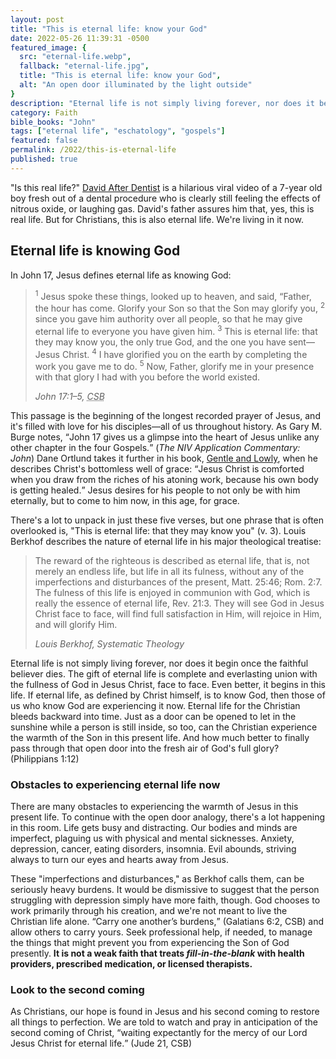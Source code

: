 ```yaml
---
layout: post
title: "This is eternal life: know your God"
date: 2022-05-26 11:39:31 -0500
featured_image: {
  src: "eternal-life.webp",
  fallback: "eternal-life.jpg",
  title: "This is eternal life: know your God",
  alt: "An open door illuminated by the light outside"
}
description: "Eternal life is not simply living forever, nor does it begin once the faithful believer dies."
category: Faith
bible_books: "John"
tags: ["eternal life", "eschatology", "gospels"]
featured: false
permalink: /2022/this-is-eternal-life
published: true
---
```


"Is this real life?" [David After Dentist](https://youtu.be/txqiwrbYGrs) is a hilarious viral video of a 7-year old boy fresh out of a dental procedure who is clearly still feeling the effects of nitrous oxide, or laughing gas. David's father assures him that, yes, this is real life. But for Christians, this is also eternal life. We're living in it now.

## Eternal life is knowing God

In John 17, Jesus defines eternal life as knowing God:

> <sup>1</sup> Jesus spoke these things, looked up to heaven, and said, “Father, the hour has come. Glorify your Son so that the Son may glorify you, <sup>2</sup> since you gave him authority over all people, so that he may give eternal life to everyone you have given him. <sup>3</sup> This is eternal life: that they may know you, the only true God, and the one you have sent&mdash;Jesus Christ. <sup>4</sup> I have glorified you on the earth by completing the work you gave me to do. <sup>5</sup> Now, Father, glorify me in your presence with that glory I had with you before the world existed.
>
> <cite>John 17:1&ndash;5, <abbr title="Christian Standard Bible">CSB</abbr></cite>

This passage is the beginning of the longest recorded prayer of Jesus, and it's filled with love for his disciples&mdash;all of us throughout history. As Gary M. Burge notes, <q>John 17 gives us a glimpse into the heart of Jesus unlike any other chapter in the four Gospels.</q> (*The NIV Application Commentary: John*) Dane Ortlund takes it further in his book, <a href="/book-reviews/gentle-and-lowly" class="italic" target="_blank">Gentle and Lowly</a>, when he describes Christ's bottomless well of grace: <q>Jesus Christ is comforted when you draw from the riches of his atoning work, because his own body is getting healed.</q> Jesus desires for his people to not only be with him eternally, but to come to him now, in this age, for grace.

There's a lot to unpack in just these five verses, but one phrase that is often overlooked is, "This is eternal life: that they may know you" (v. 3). Louis Berkhof describes the nature of eternal life in his major theological treatise:

> The reward of the righteous is described as eternal life, that is, not merely an endless life, but life in all its fulness, without any of the imperfections and disturbances of the present, Matt. 25:46; Rom. 2:7. The fulness of this life is enjoyed in communion with God, which is really the essence of eternal life, Rev. 21:3. They will see God in Jesus Christ face to face, will find full satisfaction in Him, will rejoice in Him, and will glorify Him.
>
> <cite>Louis Berkhof, Systematic Theology</cite>

Eternal life is not simply living forever, nor does it begin once the faithful believer dies. The gift of eternal life is complete and everlasting union with the fullness of God in Jesus Christ, face to face. Even better, it begins in this life. If eternal life, as defined by Christ himself, is to know God, then those of us who know God are experiencing it now. Eternal life for the Christian bleeds backward into time. Just as a door can be opened to let in the sunshine while a person is still inside, so too, can the Christian experience the warmth of the Son in this present life. And how much better to finally pass through that open door into the fresh air of God's full glory? (Philippians 1:12)

### Obstacles to experiencing eternal life now

There are many obstacles to experiencing the warmth of Jesus in this present life. To continue with the open door analogy, there's a lot happening in this room. Life gets busy and distracting. Our bodies and minds are imperfect, plaguing us with physical and mental sicknesses. Anxiety, depression, cancer, eating disorders, insomnia. Evil abounds, striving always to turn our eyes and hearts away from Jesus.

These "imperfections and disturbances," as Berkhof calls them, can be seriously heavy burdens. It would be dismissive to suggest that the person struggling with depression simply have more faith, though. God chooses to work primarily through his creation, and we're not meant to live the Christian life alone. <q cite="Galatians 6:2, CSB">Carry one another’s burdens,</q> (Galatians 6:2, CSB) and allow others to carry yours. Seek professional help, if needed, to manage the things that might prevent you from experiencing the Son of God presently. **It is not a weak faith that treats *fill-in-the-blank* with health providers, prescribed medication, or licensed therapists.**

### Look to the second coming

As Christians, our hope is found in Jesus and his second coming to restore all things to perfection. We are told to watch and pray in anticipation of the second coming of Christ, <q cite="Jude 21, CSB">waiting expectantly for the mercy of our Lord Jesus Christ for eternal life.</q> (Jude 21, CSB)